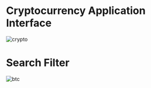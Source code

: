 # Cryptocurrency Application Interface

![crypto](https://user-images.githubusercontent.com/37026328/187205370-18dc7e5d-deca-4164-9489-22c16168a935.png)

# Search Filter

![btc](https://user-images.githubusercontent.com/37026328/187205377-37ed4c69-9e4e-4a36-9cd9-c9a965cc6a9c.png)
